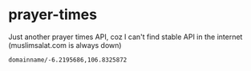 # prayer-times
Just another prayer times API, coz I can't find stable API in the internet (muslimsalat.com is always down)

```
domainname/-6.2195686,106.8325872
```
